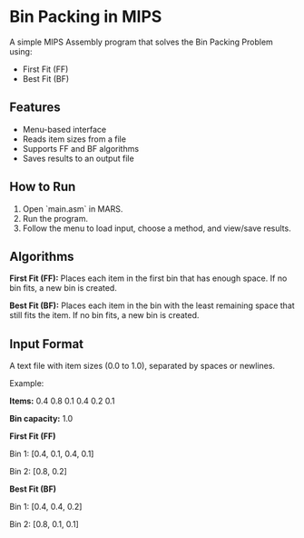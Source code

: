 # Bin Packing in MIPS

A simple MIPS Assembly program that solves the Bin Packing Problem using:

- First Fit (FF)
- Best Fit (BF)

## Features
- Menu-based interface
- Reads item sizes from a file
- Supports FF and BF algorithms
- Saves results to an output file

## How to Run
1. Open \`main.asm\` in MARS.
2. Run the program.
3. Follow the menu to load input, choose a method, and view/save results.

## Algorithms
**First Fit (FF):** Places each item in the first bin that has enough space. If no bin fits, a new bin is created.

**Best Fit (BF):** Places each item in the bin with the least remaining space that still fits the item. If no bin fits, a new bin is created.

## Input Format
A text file with item sizes (0.0 to 1.0), separated by spaces or newlines.

Example:

**Items:** 0.4 0.8 0.1 0.4 0.2 0.1

**Bin capacity:** 1.0 

**First Fit (FF)**

Bin 1: [0.4, 0.1, 0.4, 0.1] 

Bin 2: [0.8, 0.2] 

**Best Fit (BF)**

Bin 1: [0.4, 0.4, 0.2] 

Bin 2: [0.8, 0.1, 0.1]


